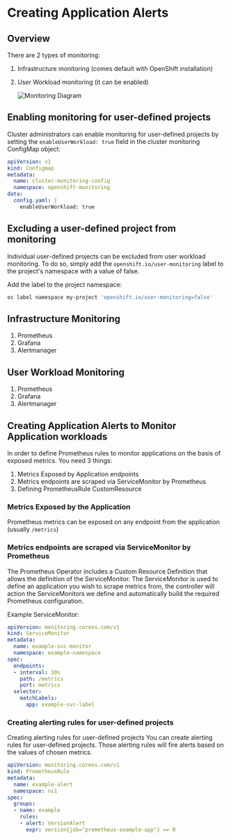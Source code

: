 # Creating Application Alerts

## Overview

There are 2 types of monitoring:

1. Infrastructure monitoring (comes default with OpenShift installation)
1. User Workload monitoring (it can be enabled)

    ![Monitoring Diagram](./images/monitoring-diagram.png)

## Enabling monitoring for user-defined projects

Cluster administrators can enable monitoring for user-defined projects by setting the `enableUserWorkload: true` field in the cluster monitoring ConfigMap object:

```yaml
apiVersion: v1
kind: Configmap
metadata:
  name: cluster-monitoring-config
  namespace: openshift-monitoring
data:
  config.yaml: |
    enableUserWorkload: true
```

## Excluding a user-defined project from monitoring

Individual user-defined projects can be excluded from user workload monitoring. To do so, simply add the `openshift.io/user-monitoring` label to the project's namespace with a value of false.

Add the label to the project namespace:

```bash
oc label namespace my-project 'openshift.io/user-monitoring=false'
```

## Infrastructure Monitoring

1. Prometheus
1. Grafana
1. Alertmanager

## User Workload Monitoring

1. Prometheus
1. Grafana
1. Alertmanager

## Creating Application Alerts to Monitor Application workloads

In order to define Prometheus rules to monitor applications on the basis of exposed metrics. You need 3 things:

1. Metrics Exposed by Application endpoints
1. Metrics endpoints are scraped via ServiceMonitor by Prometheus
1. Defining PrometheusRule CustomResource

### Metrics Exposed by the Application

Prometheus metrics can be exposed on any endpoint from the application (usually `/metrics`)

### Metrics endpoints are scraped via ServiceMonitor by Prometheus

The Prometheus Operator includes a Custom Resource Definition that allows the definition of the ServiceMonitor. The ServiceMonitor is used to define an application you wish to scrape metrics from, the controller will action the ServiceMonitors we define and automatically build the required Prometheus configuration.

Example ServiceMonitor:

```yaml
apiVersion: monitoring.coreos.com/v1
kind: ServiceMonitor
metadata:
  name: example-svc-monitor
  namespace: example-namespace
spec:
  endpoints:
  - interval: 30s
    path: /metrics
    port: metrics
  selector:
    matchLabels:
      app: example-svc-label
```

### Creating alerting rules for user-defined projects

Creating alerting rules for user-defined projects
You can create alerting rules for user-defined projects. Those alerting rules will fire alerts based on the values of chosen metrics.

```yaml
apiVersion: monitoring.coreos.com/v1
kind: PrometheusRule
metadata:
  name: example-alert
  namespace: ns1
spec:
  groups:
  - name: example
    rules:
    - alert: VersionAlert
      expr: version{job="prometheus-example-app"} == 0
```
